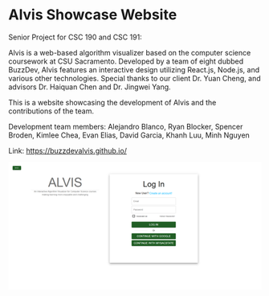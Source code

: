 # Alvis Showcase Website
Senior Project for CSC 190 and CSC 191:

Alvis is a web-based algorithm visualizer based on the computer science coursework at CSU Sacramento. Developed by a team 
of eight dubbed BuzzDev, Alvis features an interactive design utilizing React.js, Node.js, and various other technologies. 
Special thanks to our client Dr. Yuan Cheng, and advisors Dr. Haiquan Chen and Dr. Jingwei Yang.

This is a website showcasing the development of Alvis and the contributions of the team.

Development team members: Alejandro Blanco, Ryan Blocker, Spencer Broden, Kimlee Chea, Evan Elias, David Garcia, Khanh Luu,
Minh Nguyen

Link:
<https://buzzdevalvis.github.io/>

<img src="demo.png"/>

